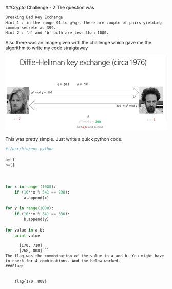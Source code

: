 ##Crypto Challenge - 2
The question was  



```
Breaking Bad Key Exchange
Hint 1 : in the range (1 to g*q), there are couple of pairs yielding common secrete as 399.
Hint 2 : 'a' and 'b' both are less than 1000.
```

Also there was an image given with the challenge which gave me the algorithm to write my code straigtaway  


![](/HACKIM-8/images/crypto2/1.png?raw=true)  

This was pretty simple. Just write a quick python code.  

```python
#!/usr/bin/env python

a=[]
b=[]



for x in range (1000):
	if (10**x % 541 == 298):
		a.append(x)

for y in range(1000):
	if (10**y % 541 == 330):
		b.append(y)

for value in a,b:
	print value
```  
```Output :  
      [170, 710]
      [268, 808]```
The flag was the commbination of the value in a and b. You might have to check for 4 combinations. And the below worked. 
###Flag:  


    flag{170, 808}
